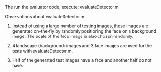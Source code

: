 The run the evaluator code, execute: evaluateDetector.m

Observations about evaluateDetector.m:

1) Instead of using a large number of testing images, these images are generated on-the-fly by randomly positioning the face on a background image. The scale of the face image is also chosen randomly.

2)  4 landscape (background) images and 3 face images are used for the tests with evaluateDetector.m.

3) Half of the generated test images have a face and another half do not have.
